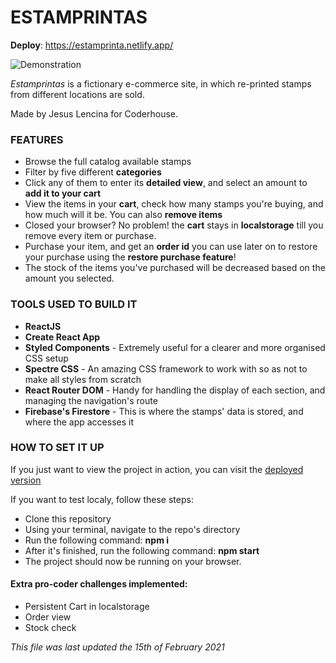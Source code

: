 # ESTAMPRINTAS

**Deploy**: https://estamprinta.netlify.app/

![Demonstration](https://media3.giphy.com/media/UCBK6PBzGJ7wZqIAwQ/giphy.gif)


*Estamprintas* is a fictionary e-commerce site, in which re-printed stamps from different locations are sold. 

Made by Jesus Lencina for Coderhouse.

### FEATURES

- Browse the full catalog available stamps
- Filter by five different **categories**
- Click any of them to enter its **detailed view**, and select an amount to **add it to your cart**
- View the items in your **cart**, check how many stamps you're buying, and how much will it be. You can also **remove items** 
- Closed your browser? No problem! the **cart** stays in **localstorage** till you remove every item or purchase. 
- Purchase your item, and get an **order id** you can use later on to restore your purchase using the **restore purchase feature**!
- The stock of the items you've purchased will be decreased based on the amount you selected.

### TOOLS USED TO BUILD IT 

- **ReactJS**
- **Create React App**
- **Styled Components** - Extremely useful for a clearer and more organised CSS setup
- **Spectre CSS** - An amazing CSS framework to work with so as not to make all styles from scratch
- **React Router DOM** - Handy for handling the display of each section, and managing the navigation's route
- **Firebase's Firestore** - This is where the stamps' data is stored, and where the app accesses it

### HOW TO SET IT UP

If you just want to view the project in action, you can visit the [deployed version](https://estamprinta.netlify.app/)

If you want to test localy, follow these steps:

- Clone this repository
- Using your terminal, navigate to the repo's directory
- Run the following command: **npm i**
- After it's finished, run the following command: **npm start**
- The project should now be running on your browser.
#### Extra pro-coder challenges implemented:
- Persistent Cart in localstorage
- Order view
- Stock check


*This file was last updated the 15th of February 2021*
